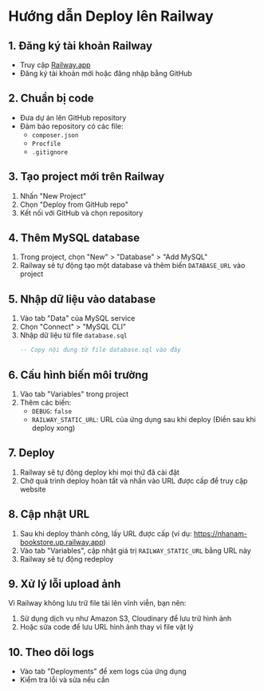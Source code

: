 # Hướng dẫn Deploy lên Railway

## 1. Đăng ký tài khoản Railway

- Truy cập [Railway.app](https://railway.app/)
- Đăng ký tài khoản mới hoặc đăng nhập bằng GitHub

## 2. Chuẩn bị code

- Đưa dự án lên GitHub repository
- Đảm bảo repository có các file:
  - `composer.json`
  - `Procfile`
  - `.gitignore`

## 3. Tạo project mới trên Railway

1. Nhấn "New Project"
2. Chọn "Deploy from GitHub repo"
3. Kết nối với GitHub và chọn repository

## 4. Thêm MySQL database

1. Trong project, chọn "New" > "Database" > "Add MySQL"
2. Railway sẽ tự động tạo một database và thêm biến `DATABASE_URL` vào project

## 5. Nhập dữ liệu vào database

1. Vào tab "Data" của MySQL service
2. Chọn "Connect" > "MySQL CLI"
3. Nhập dữ liệu từ file `database.sql`
   ```sql
   -- Copy nội dung từ file database.sql vào đây
   ```

## 6. Cấu hình biến môi trường

1. Vào tab "Variables" trong project
2. Thêm các biến:
   - `DEBUG`: `false`
   - `RAILWAY_STATIC_URL`: URL của ứng dụng sau khi deploy (Điền sau khi deploy xong)

## 7. Deploy

1. Railway sẽ tự động deploy khi mọi thứ đã cài đặt
2. Chờ quá trình deploy hoàn tất và nhấn vào URL được cấp để truy cập website

## 8. Cập nhật URL

1. Sau khi deploy thành công, lấy URL được cấp (ví dụ: https://nhanam-bookstore.up.railway.app)
2. Vào tab "Variables", cập nhật giá trị `RAILWAY_STATIC_URL` bằng URL này
3. Railway sẽ tự động redeploy

## 9. Xử lý lỗi upload ảnh

Vì Railway không lưu trữ file tải lên vĩnh viễn, bạn nên:
1. Sử dụng dịch vụ như Amazon S3, Cloudinary để lưu trữ hình ảnh
2. Hoặc sửa code để lưu URL hình ảnh thay vì file vật lý

## 10. Theo dõi logs

- Vào tab "Deployments" để xem logs của ứng dụng
- Kiểm tra lỗi và sửa nếu cần 
